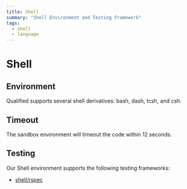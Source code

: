 ```yaml
---
title: Shell
summary: "Shell Environment and Testing Framework"
tags:
  - shell
  - language
---
```


# Shell

## Environment

Qualified supports several shell derivatives: bash, dash, tcsh, and csh.

## Timeout

The sandbox environment will timeout the code within 12 seconds.

## Testing

Our Shell environment supports the following testing frameworks:

- [shell/rspec](/reference/languages/shell/rspec)
